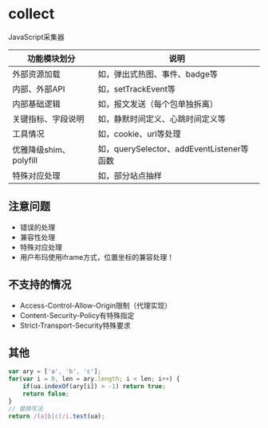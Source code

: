 # collect
JavaScript采集器

| 功能模块划分 | 说明 |
|----------|----------|
| 外部资源加载 |      如，弹出式热图、事件、badge等 |
| 内部、外部API |    如，setTrackEvent等 |
| 内部基础逻辑 |      如，报文发送（每个包单独拆离） |
| 关键指标、字段说明 | 如，静默时间定义、心跳时间定义等 |
| 工具情况 |         如，cookie、url等处理 |
| 优雅降级shim、polyfill |     如，querySelector、addEventListener等函数 |
| 特殊对应处理 |      如，部分站点抽样 |



## 注意问题
- 错误的处理
- 兼容性处理
- 特殊对应处理
- 用户布玛使用iframe方式，位置坐标的兼容处理！


## 不支持的情况
- Access-Control-Allow-Origin限制（代理实现）
- Content-Security-Policy有特殊指定
- Strict-Transport-Security特殊要求


## 其他
```JavaScript
var ary = ['a', 'b', 'c'];
for(var i = 0, len = ary.length; i < len; i++) {
    if(ua.indexOf(ary[i]) > -1) return true;
    return false;
}
// 替换写法
return /(a|b|c)/i.test(ua);
```
